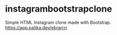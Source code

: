 # instagrambootstrapclone
Simple HTML Instagram clone made with Bootstrap.
https://app.patika.dev/ebrarrrr
